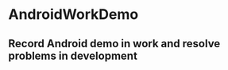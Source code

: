 # AndroidWorkDemo
Record Android demo in work and resolve problems in development
-----------------------

